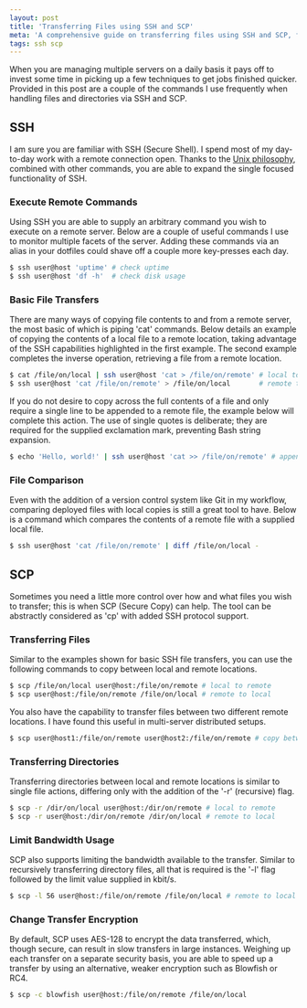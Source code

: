```yaml
---
layout: post
title: 'Transferring Files using SSH and SCP'
meta: 'A comprehensive guide on transferring files using SSH and SCP, featuring practical examples and tips for secure and efficient file management across multiple servers.'
tags: ssh scp
---
```


When you are managing multiple servers on a daily basis it pays off to invest some time in picking up a few techniques to get jobs finished quicker.
Provided in this post are a couple of the commands I use frequently when handling files and directories via SSH and SCP.

<!--more-->

## SSH

I am sure you are familiar with SSH (Secure Shell).
I spend most of my day-to-day work with a remote connection open.
Thanks to the [Unix philosophy](http://en.wikipedia.org/wiki/Unix_philosophy), combined with other commands, you are able to expand the single focused functionality of SSH.

### Execute Remote Commands

Using SSH you are able to supply an arbitrary command you wish to execute on a remote server.
Below are a couple of useful commands I use to monitor multiple facets of the server.
Adding these commands via an alias in your dotfiles could shave off a couple more key-presses each day.

```bash
$ ssh user@host 'uptime' # check uptime
$ ssh user@host 'df -h'  # check disk usage
```

### Basic File Transfers

There are many ways of copying file contents to and from a remote server, the most basic of which is piping 'cat' commands.
Below details an example of copying the contents of a local file to a remote location, taking advantage of the SSH capabilities highlighted in the first example.
The second example completes the inverse operation, retrieving a file from a remote location.

```bash
$ cat /file/on/local | ssh user@host 'cat > /file/on/remote' # local to remote
$ ssh user@host 'cat /file/on/remote' > /file/on/local       # remote to local
```

If you do not desire to copy across the full contents of a file and only require a single line to be appended to a remote file, the example below will complete this action.
The use of single quotes is deliberate; they are required for the supplied exclamation mark, preventing Bash string expansion.

```bash
$ echo 'Hello, world!' | ssh user@host 'cat >> /file/on/remote' # append line to remote
```

### File Comparison

Even with the addition of a version control system like Git in my workflow, comparing deployed files with local copies is still a great tool to have.
Below is a command which compares the contents of a remote file with a supplied local file.

```bash
$ ssh user@host 'cat /file/on/remote' | diff /file/on/local -
```

## SCP

Sometimes you need a little more control over how and what files you wish to transfer; this is when SCP (Secure Copy) can help.
The tool can be abstractly considered as 'cp' with added SSH protocol support.

### Transferring Files

Similar to the examples shown for basic SSH file transfers, you can use the following commands to copy between local and remote locations.

```bash
$ scp /file/on/local user@host:/file/on/remote # local to remote
$ scp user@host:/file/on/remote /file/on/local # remote to local
```

You also have the capability to transfer files between two different remote locations.
I have found this useful in multi-server distributed setups.

```bash
$ scp user@host1:/file/on/remote user@host2:/file/on/remote # copy between remotes
```

### Transferring Directories

Transferring directories between local and remote locations is similar to single file actions, differing only with the addition of the '-r' (recursive) flag.

```bash
$ scp -r /dir/on/local user@host:/dir/on/remote # local to remote
$ scp -r user@host:/dir/on/remote /dir/on/local # remote to local
```

### Limit Bandwidth Usage

SCP also supports limiting the bandwidth available to the transfer.
Similar to recursively transferring directory files, all that is required is the '-l' flag followed by the limit value supplied in kbit/s.

```bash
$ scp -l 56 user@host:/file/on/remote /file/on/local # remote to local @ 56kbps
```

### Change Transfer Encryption

By default, SCP uses AES-128 to encrypt the data transferred, which, though secure, can result in slow transfers in large instances.
Weighing up each transfer on a separate security basis, you are able to speed up a transfer by using an alternative, weaker encryption such as Blowfish or RC4.

```bash
$ scp -c blowfish user@host:/file/on/remote /file/on/local
```
